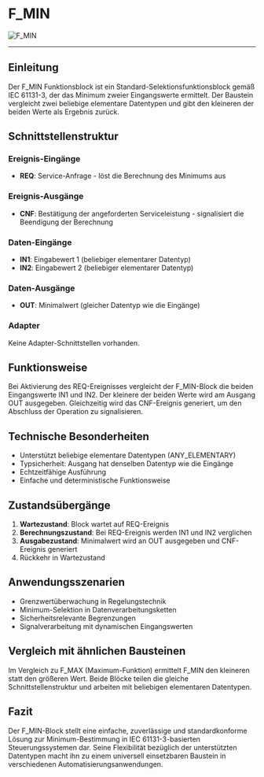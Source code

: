 # F_MIN

![F_MIN](https://user-images.githubusercontent.com/116869307/214145380-70470032-f41d-4e56-b478-a1a7d237ca1d.png)

* * * * * * * * * *

## Einleitung
Der F_MIN Funktionsblock ist ein Standard-Selektionsfunktionsblock gemäß IEC 61131-3, der das Minimum zweier Eingangswerte ermittelt. Der Baustein vergleicht zwei beliebige elementare Datentypen und gibt den kleineren der beiden Werte als Ergebnis zurück.

## Schnittstellenstruktur

### **Ereignis-Eingänge**
- **REQ**: Service-Anfrage - löst die Berechnung des Minimums aus

### **Ereignis-Ausgänge**
- **CNF**: Bestätigung der angeforderten Serviceleistung - signalisiert die Beendigung der Berechnung

### **Daten-Eingänge**
- **IN1**: Eingabewert 1 (beliebiger elementarer Datentyp)
- **IN2**: Eingabewert 2 (beliebiger elementarer Datentyp)

### **Daten-Ausgänge**
- **OUT**: Minimalwert (gleicher Datentyp wie die Eingänge)

### **Adapter**
Keine Adapter-Schnittstellen vorhanden.

## Funktionsweise
Bei Aktivierung des REQ-Ereignisses vergleicht der F_MIN-Block die beiden Eingangswerte IN1 und IN2. Der kleinere der beiden Werte wird am Ausgang OUT ausgegeben. Gleichzeitig wird das CNF-Ereignis generiert, um den Abschluss der Operation zu signalisieren.

## Technische Besonderheiten
- Unterstützt beliebige elementare Datentypen (ANY_ELEMENTARY)
- Typsicherheit: Ausgang hat denselben Datentyp wie die Eingänge
- Echtzeitfähige Ausführung
- Einfache und deterministische Funktionsweise

## Zustandsübergänge
1. **Wartezustand**: Block wartet auf REQ-Ereignis
2. **Berechnungszustand**: Bei REQ-Ereignis werden IN1 und IN2 verglichen
3. **Ausgabezustand**: Minimalwert wird an OUT ausgegeben und CNF-Ereignis generiert
4. Rückkehr in Wartezustand

## Anwendungsszenarien
- Grenzwertüberwachung in Regelungstechnik
- Minimum-Selektion in Datenverarbeitungsketten
- Sicherheitsrelevante Begrenzungen
- Signalverarbeitung mit dynamischen Eingangswerten

## Vergleich mit ähnlichen Bausteinen
Im Vergleich zu F_MAX (Maximum-Funktion) ermittelt F_MIN den kleineren statt den größeren Wert. Beide Blöcke teilen die gleiche Schnittstellenstruktur und arbeiten mit beliebigen elementaren Datentypen.

## Fazit
Der F_MIN-Block stellt eine einfache, zuverlässige und standardkonforme Lösung zur Minimum-Bestimmung in IEC 61131-3-basierten Steuerungssystemen dar. Seine Flexibilität bezüglich der unterstützten Datentypen macht ihn zu einem universell einsetzbaren Baustein in verschiedenen Automatisierungsanwendungen.